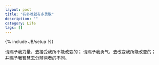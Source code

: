 ```yaml
---
layout: post
title: "有多难就有多勇敢"
description: ""
category: Life  
tags: []
---
```

{% include JB/setup %}

请赐予我力量，去接受我所不能改变的；
请赐予我勇气，去改变我所能改变的；
并赐予我智慧去分辨两者的不同。 

